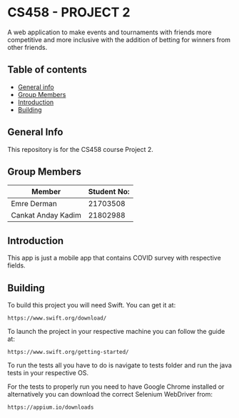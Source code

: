 # CS458 - PROJECT 2
A web application to make events and tournaments with friends more competitive and more inclusive with the addition of betting for winners from other friends.

## Table of contents
* [General info](#general-info)
* [Group Members](#group-members)
* [Introduction](#introduction)
* [Building](#Building)

## General Info
This repository is for the CS458 course Project 2.

## Group Members

| Member | Student No:|
| ----------- | ----------- |
|Emre Derman	| 21703508 |
|Cankat Anday Kadim | 21802988|

## Introduction
This app is just a mobile app that contains COVID survey with respective fields.

## Building

To build this project you will need Swift. You can get it at:

    https://www.swift.org/download/

To launch the project in your respective machine you can follow the guide at:

    https://www.swift.org/getting-started/

To run the tests all you have to do is navigate to tests folder and run the java tests in your respective OS.

For the tests to properly run you need to have Google Chrome installed or alternatively you can download the correct Selenium WebDriver from:

    https://appium.io/downloads
